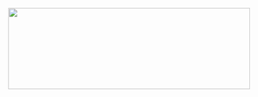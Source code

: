 
<!--
**Vivekban/Vivekban** is a ✨ _special_ ✨ repository because its `README.md` (this file) appears on your GitHub profile.

Here are some ideas to get you started:

- 🔭 I’m currently working on ...
- 🌱 I’m currently learning ...
- 👯 I’m looking to collaborate on ...
- 🤔 I’m looking for help with ...
- 💬 Ask me about ...
- 📫 How to reach me: ...
- 😄 Pronouns: ...
- ⚡ Fun fact: ...
-->

<p>
  <img align="left" width="490" height="165" src="https://github-readme-stats.vercel.app/api?username=Vivekban&show_icons=true&hide_border=false&show_owner=true&count_private=true&theme=radical"/>
  
  
  <!--
  <p>

| Name           | Badge                                                                                                                                 |                                                                                
| -------------- |---------------------------------------------------------------------------------------------------------------------------------------|
| Language       | <img src="https://img.shields.io/badge/kotlin-23A9F2?style=flat-square&logo=Kotlin&logoColor=white"/> <img src="https://img.shields.io/badge/java-%23ED8B00.svg?style=for-the-badge&logo=openjdk&logoColor=white"/>    <img src="https://img.shields.io/badge/dart-%230175C2.svg?style=for-the-badge&logo=dart&logoColor=white"/>|
|     IDE        |     <img src="https://img.shields.io/badge/Android%20Studio-3DDC84.svg?style=for-the-badge&logo=android-studio&logoColor=white"/>     <img src="https://img.shields.io/badge/-Visual%20Studio%20Code-23A9F2?style=flat-square&logo=Visual%20Studio%20Code&logoColor=white"/>  <img src="https://img.shields.io/badge/Xcode-007ACC?style=for-the-badge&logo=Xcode&logoColor=white"/>|


    
    <img src="https://img.shields.io/badge/-Github-181717?style=flat-square&logo=GitHub&logoColor=white"/>
    <img src="https://img.shields.io/badge/-Git-F44D27?style=flat-square&logo=Git&logoColor=white"/>
    <img src="https://img.shields.io/badge/github%20actions-%232671E5?style=for-the-badge&logo=githubactions&logoColor=white"/>
    <img src="https://img.shields.io/badge/-Trello-0079BF?style=flat-square&logo=Trello&logoColor=white"/>
    <img src="https://img.shields.io/badge/-Slack-E01563?style=flat-square&logo=Slack&logoColor=white"/>
    <img src="https://img.shields.io/badge/-Sketch-FA6400?style=flat-square&logo=Sketch&logoColor=white"/>
    <img src="https://img.shields.io/badge/-MySQL-F29111?style=flat-square&logo=MySQL&logoColor=white"/>
    <img src="https://img.shields.io/badge/-ESLint-4B32C3?style=flat-square&logo=ESLint&logoColor=white"/>
    <img src="https://img.shields.io/badge/Android-3DDC84?style=for-the-badge&logo=android&logoColor=white"/>
    <img src="https://img.shields.io/badge/iOS-000000?style=for-the-badge&logo=ios&logoColor=white"/>
    <img src="https://img.shields.io/badge/firebase-%23039BE5.svg?style=for-the-badge&logo=firebase"/>
    <img src="https://img.shields.io/badge/sqlite-%2307405e.svg?style=for-the-badge&logo=sqlite&logoColor=white"/>
    <img src="https://img.shields.io/badge/figma-%23F24E1E.svg?style=for-the-badge&logo=figma&logoColor=white"/>
    <img src="https://img.shields.io/badge/LeetCode-000000?style=for-the-badge&logo=LeetCode&logoColor=#d16c06"/>
    <img src="https://img.shields.io/badge/-Stackoverflow-FE7A16?style=for-the-badge&logo=stack-overflow&logoColor=white"/>
    <img src="https://img.shields.io/badge/-ApolloGraphQL-311C87?style=for-the-badge&logo=apollo-graphql"/>
    <img src="https://img.shields.io/badge/Flutter-%2302569B.svg?style=for-the-badge&logo=Flutter&logoColor=white"/>
    <img src="https://img.shields.io/badge/Socket.io-black?style=for-the-badge&logo=socket.io&badgeColor=010101"/>
    <img src="https://img.shields.io/badge/jira-%230A0FFF.svg?style=for-the-badge&logo=jira&logoColor=white"/>
    <img src="https://img.shields.io/badge/Postman-FF6C37?style=for-the-badge&logo=postman&logoColor=white"/>
  </p>

  -->
  
</p>

<!-- [![Top Langs](https://github-readme-stats.vercel.app/api/top-langs/?username=Vivekban&layout=compact)](https://github.com/Vivekban/github-readme-stats) -->
 
